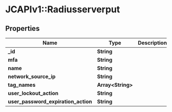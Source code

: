 # JCAPIv1::Radiusserverput

## Properties
Name | Type | Description | Notes
------------ | ------------- | ------------- | -------------
**_id** | **String** |  | [optional] 
**mfa** | **String** |  | [optional] 
**name** | **String** |  | [optional] 
**network_source_ip** | **String** |  | [optional] 
**tag_names** | **Array&lt;String&gt;** |  | [optional] 
**user_lockout_action** | **String** |  | [optional] 
**user_password_expiration_action** | **String** |  | [optional] 



